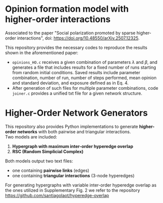 # Opinion formation model with higher-order interactions

Associated to the paper "Social polarization promoted by sparse higher-order interactions", doi: https://doi.org/10.48550/arXiv.2507.12325.

This repository provides the necessary codes to reproduce the results shown in the aforementioned paper:
- <code>opinions_HO.c</code> receives a given combination of parameters $\lambda$ and $\beta$, and generates a file that includes results for a fixed number of runs starting from random initial conditions. Saved results include parameter combination, number of run, number of steps performed, mean opinion and standard deviation, and exposure defined as in Eq. 4.
- After generation of such files for multiple parameter combinations, code <code>joiner.c</code> provides a unified txt file for a given network structure.


# Higher-Order Network Generators

This repository also provides Python implementations to generate **higher-order networks** with both pairwise and triangular interactions.  
Two models are included:

1. **Hypergraph with maximum inter-order hyperedge overlap**
2. **RSC (Random Simplicial Complex)**

Both models output two text files:
- one containing **pairwise links** (edges)
- one containing **triangular interactions** (3-node hyperedges)

For generating hypergraphs with variable inter-order hyperedge overlap as the ones utilized in Supplementary Fig. 2 we refer to the repository https://github.com/santiagolaot/hyperedge-overlap
